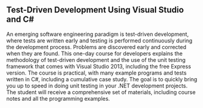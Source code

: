 ## Test-Driven Development Using Visual Studio and C#

An emerging software engineering paradigm is test-driven development, where tests are written early and testing is performed continuously during the development process. Problems are discovered early and corrected when they are found. This one-day course for developers explains the methodology of test-driven development and the use of the unit testing framework that comes with Visual Studio 2013, including the free Express version.  The course is practical, with many example programs and tests written in C#, including a cumulative case study. The goal is to quickly bring you up to speed in doing unit testing in your .NET development projects. The student will receive a comprehensive set of materials, including course notes and all the programming examples.

